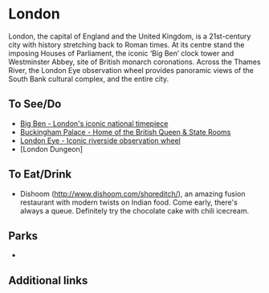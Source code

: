 # London

London, the capital of England and the United Kingdom, is a 21st-century city with history stretching back to Roman times. At its centre stand the imposing Houses of Parliament, the iconic ‘Big Ben’ clock tower and Westminster Abbey, site of British monarch coronations. Across the Thames River, the London Eye observation wheel provides panoramic views of the South Bank cultural complex, and the entire city.

## To See/Do

* [Big Ben - London's iconic national timepiece](https://www.parliament.uk/bigben)
* [Buckingham Palace - Home of the British Queen & State Rooms](https://www.rct.uk/visit/the-state-rooms-buckingham-palace)
* [London Eye - Iconic riverside observation wheel](https://www.londoneye.com/)
* [London Dungeon]

## To Eat/Drink

* Dishoom (http://www.dishoom.com/shoreditch/), an amazing fusion restaurant with modern twists on Indian food. Come early, there's always a queue. Definitely try the chocolate cake with chili icecream.


## Parks

* 

## Additional links
